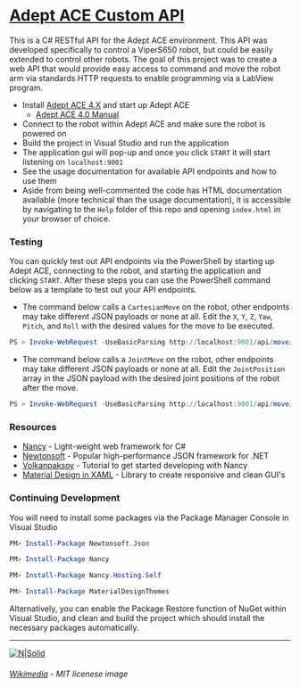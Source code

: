 # [Adept ACE Custom API]

This is a C# RESTful API for the Adept ACE environment. This API was developed specifically to control a ViperS650 robot, but could be easily extended to control other robots. The goal of this project was to create a web API that would provide easy access to command and move the robot arm via standards HTTP requests to enable programming via a LabView program.

  - Install [Adept ACE 4.X](https://robotics.omron.com/browse-documents/?dir_id=8) and start up Adept ACE
    - [Adept ACE 4.0 Manual](https://assets.omron.eu/downloads/manual/en/v2/ace_4.0_users_manual_en.pdf)
  - Connect to the robot within Adept ACE and make sure the robot is powered on
  - Build the project in Visual Studio and run the application
  - The application gui will pop-up and once you click `START` it will start listening on `localhost:9001`
  - See the usage documentation for available API endpoints and how to use them
  - Aside from being well-commented the code has HTML documentation available (more technical than the usage documentation), it is accessible by navigating to the `Help` folder of this repo and opening `index.html` in your browser of choice.

### Testing

You can quickly test out API endpoints via the PowerShell by starting up Adept ACE, connecting to the robot, and starting the application and clicking `START`. After these steps you can use the PowerShell command below as a template to test out your API endpoints.

 - The command below calls a `CartesianMove` on the robot, other endpoints may take different JSON payloads or none at all. Edit the `X`, `Y`, `Z`, `Yaw`, `Pitch`, and `Roll` with the desired values for the move to be executed.
```powershell
PS > Invoke-WebRequest -UseBasicParsing http://localhost:9001/api/move/cartesian -ContentType "application/json" -Method POST -Body "{ 'Accel': 100, 'Decel': 100, 'Speed': 10, 'StraightMotion': true, 'MotionEnd': 'Blend', 'SCurveProfile': 0, 'X': 0, 'Y': 0, 'Z': 0, 'Yaw': 0, 'Pitch': 0, 'Roll': 0}"
```
 - The command below calls a `JointMove` on the robot, other endpoints may take different JSON payloads or none at all. Edit the `JointPosition` array in the JSON payload with the desired joint positions of the robot after the move.
```powershell
PS > Invoke-WebRequest -UseBasicParsing http://localhost:9001/api/move/joints -ContentType "application/json" -Method POST -Body "{ 'Accel': 100, 'Decel': 100, 'Speed': 10, 'StraightMotion': true, 'MotionEnd': 'Blend', 'SCurveProfile': 0, 'JointPosition': [0.0, 0.0, 0.0, 0.0, 0.0, 0.0]}"
```

### Resources

* [Nancy] - Light-weight web framework for C#
* [Newtonsoft] - Popular high-performance JSON framework for .NET
* [Volkanpaksoy] - Tutorial to get started developing with Nancy
* [Material Design in XAML] - Library to create responsive and clean GUI's 

### Continuing Development
You will need to install some packages via the Package Manager Console in Visual Studio

```powershell
PM> Install-Package Newtonsoft.Json

PM> Install-Package Nancy

PM> Install-Package Nancy.Hosting.Self

PM> Install-Package MaterialDesignThemes
```

Alternatively, you can enable the Package Restore function of NuGet within Visual Studio, and clean and build the project which should install the necessary packages automatically.

---
[![N|Solid](https://upload.wikimedia.org/wikipedia/commons/thumb/f/f8/License_icon-mit-88x31-2.svg/2000px-License_icon-mit-88x31-2.svg.png)](https://opensource.org/licenses/MIT)
###### [Wikimedia] - MIT licenese image

[//]: # (Reference Links - http://stackoverflow.com/questions/4823468/store-comments-in-markdown-syntax)

   [Adept ACE Custom API]: <https://damianj.github.io/MARSLab_ACEAPI/>
   [Material Design in XAML]: <http://materialdesigninxaml.net/>
   [Volkanpaksoy]: <http://volkanpaksoy.com/archive/2015/11/11/building-a-simple-http-server-with-nancy/>
   [Nancy]: <http://nancyfx.org/>
   [Newtonsoft]: <http://www.newtonsoft.com/json>
   [Wikimedia]: <https://upload.wikimedia.org/>
